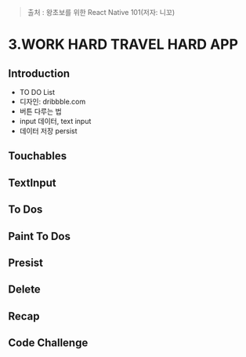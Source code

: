 > 출처 : 왕초보를 위한 React Native 101(저자: 니꼬)

# 3.WORK HARD TRAVEL HARD APP
## Introduction
- TO DO List
- 디자인: dribbble.com
- 버튼 다루는 법
- input 데이터, text input
- 데이터 저장 persist 

## Touchables

## TextInput

## To Dos

## Paint To Dos

## Presist

## Delete

## Recap

## Code Challenge
